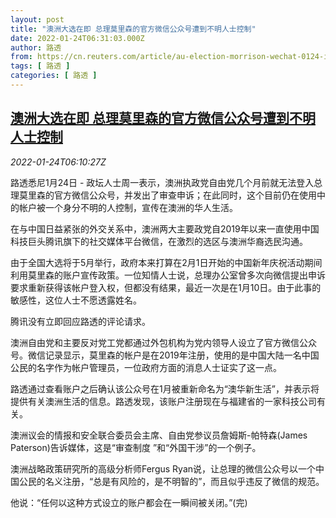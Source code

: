 ```yaml
---
layout: post
title: "澳洲大选在即 总理莫里森的官方微信公众号遭到不明人士控制"
date: 2022-01-24T06:31:03.000Z
author: 路透
from: https://cn.reuters.com/article/au-election-morrison-wechat-0124-idCNKBS2JY0BH
tags: [ 路透 ]
categories: [ 路透 ]
---
```

<!--1643005863000-->
[澳洲大选在即 总理莫里森的官方微信公众号遭到不明人士控制](https://cn.reuters.com/article/au-election-morrison-wechat-0124-idCNKBS2JY0BH)
------

<div>
<div><i>2022-01-24T06:10:27Z</i></div><p>路透悉尼1月24日 - 政坛人士周一表示，澳洲执政党自由党几个月前就无法登入总理莫里森的官方微信公众号，并发出了审查申诉；在此同时，这个目前仍在使用中的帐户被一个身分不明的人控制，宣传在澳洲的华人生活。</p><p>在与中国日益紧张的外交关系中，澳洲两大主要政党自2019年以来一直使用中国科技巨头腾讯旗下的社交媒体平台微信，在激烈的选区与澳洲华裔选民沟通。</p><p>由于全国大选将于5月举行，政府本来打算在2月1日开始的中国新年庆祝活动期间利用莫里森的账户宣传政策。一位知情人士说，总理办公室曾多次向微信提出申诉要求重新获得该帐户登入权，但都没有结果，最近一次是在1月10日。由于此事的敏感性，这位人士不愿透露姓名。</p><p>腾讯没有立即回应路透的评论请求。</p><p>澳洲自由党和主要反对党工党都通过外包机构为党内领导人设立了官方微信公众号。微信记录显示，莫里森的帐户是在2019年注册，使用的是中国大陆一名中国公民的名字作为帐户管理员，一位政府方面的消息人士证实了这一点。</p><p>路透通过查看账户之后确认该公众号在1月被重新命名为“澳华新生活”，并表示将提供有关澳洲生活的信息。路透发现，该账户注册现在与福建省的一家科技公司有关。</p><p>澳洲议会的情报和安全联合委员会主席、自由党参议员詹姆斯-帕特森(James Paterson)告诉媒体，这是“审查制度 ”和“外国干涉”的一个例子。</p><p>澳洲战略政策研究所的高级分析师Fergus Ryan说，让总理的微信公众号以一个中国公民的名义注册，“总是有风险的，是不明智的”，而且似乎违反了微信的规范。</p><p>他说：“任何以这种方式设立的账户都会在一瞬间被关闭。”(完)</p>
</div>
